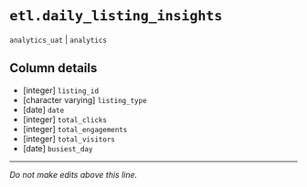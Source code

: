 # `etl.daily_listing_insights`
`analytics_uat` | `analytics`

## Column details
* [integer]   `listing_id`
* [character varying] `listing_type`
* [date]      `date`
* [integer]   `total_clicks`
* [integer]   `total_engagements`
* [integer]   `total_visitors`
* [date]      `busiest_day`

-------------------------------------------------------------------------------
*Do not make edits above this line.*

